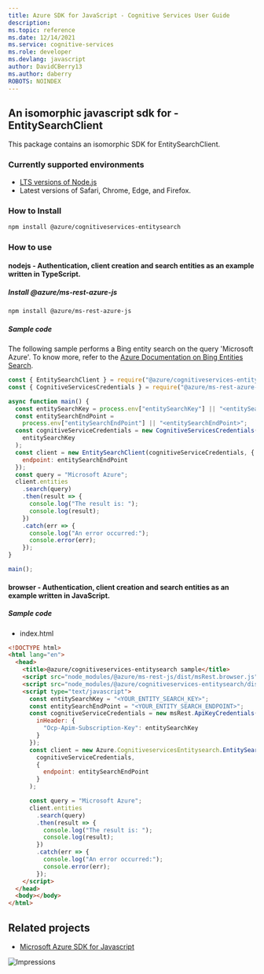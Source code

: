 ```yaml
---
title: Azure SDK for JavaScript - Cognitive Services User Guide
description: 
ms.topic: reference
ms.date: 12/14/2021
ms.service: cognitive-services
ms.role: developer
ms.devlang: javascript
author: DavidCBerry13
ms.author: daberry
ROBOTS: NOINDEX
---
```

## An isomorphic javascript sdk for - EntitySearchClient

This package contains an isomorphic SDK for EntitySearchClient.

### Currently supported environments

- [LTS versions of Node.js](https://nodejs.org/about/releases/)
- Latest versions of Safari, Chrome, Edge, and Firefox.

### How to Install

```bash
npm install @azure/cognitiveservices-entitysearch
```

### How to use

#### nodejs - Authentication, client creation and search entities as an example written in TypeScript.

##### Install @azure/ms-rest-azure-js

```bash
npm install @azure/ms-rest-azure-js
```

##### Sample code
The following sample performs a Bing entity search on the query 'Microsoft Azure'. To know more, refer to the [Azure Documentation on Bing Entities Search](https://docs.microsoft.com/azure/cognitive-services/bing-entities-search/).

```javascript
const { EntitySearchClient } = require("@azure/cognitiveservices-entitysearch");
const { CognitiveServicesCredentials } = require("@azure/ms-rest-azure-js");

async function main() {
  const entitySearchKey = process.env["entitySearchKey"] || "<entitySearchKey>";
  const entitySearchEndPoint =
    process.env["entitySearchEndPoint"] || "<entitySearchEndPoint>";
  const cognitiveServiceCredentials = new CognitiveServicesCredentials(
    entitySearchKey
  );
  const client = new EntitySearchClient(cognitiveServiceCredentials, {
    endpoint: entitySearchEndPoint
  });
  const query = "Microsoft Azure";
  client.entities
    .search(query)
    .then(result => {
      console.log("The result is: ");
      console.log(result);
    })
    .catch(err => {
      console.log("An error occurred:");
      console.error(err);
    });
}

main();
```

#### browser - Authentication, client creation and search entities as an example written in JavaScript.

##### Sample code

- index.html
```html
<!DOCTYPE html>
<html lang="en">
  <head>
    <title>@azure/cognitiveservices-entitysearch sample</title>
    <script src="node_modules/@azure/ms-rest-js/dist/msRest.browser.js"></script>
    <script src="node_modules/@azure/cognitiveservices-entitysearch/dist/cognitiveservices-entitysearch.js"></script>
    <script type="text/javascript">
      const entitySearchKey = "<YOUR_ENTITY_SEARCH_KEY>";
      const entitySearchEndPoint = "<YOUR_ENTITY_SEARCH_ENDPOINT>";
      const cognitiveServiceCredentials = new msRest.ApiKeyCredentials({
        inHeader: {
          "Ocp-Apim-Subscription-Key": entitySearchKey
        }
      });
      const client = new Azure.CognitiveservicesEntitysearch.EntitySearchClient(
        cognitiveServiceCredentials,
        {
          endpoint: entitySearchEndPoint
        }
      );

      const query = "Microsoft Azure";
      client.entities
        .search(query)
        .then(result => {
          console.log("The result is: ");
          console.log(result);
        })
        .catch(err => {
          console.log("An error occurred:");
          console.error(err);
        });
    </script>
  </head>
  <body></body>
</html>
```

## Related projects

- [Microsoft Azure SDK for Javascript](https://github.com/Azure/azure-sdk-for-js)

![Impressions](https://azure-sdk-impressions.azurewebsites.net/api/impressions/azure-sdk-for-js%2Fsdk%2Fcognitiveservices%2Fcognitiveservices-entitysearch%2FREADME.png)
